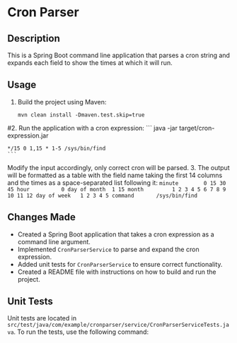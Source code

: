 # Cron Parser

## Description

This is a Spring Boot command line application that parses a cron string and expands each field to show the times at which it will run.

## Usage

1. Build the project using Maven:
    ```
    mvn clean install -Dmaven.test.skip=true
    ```

#2. Run the application with a cron expression:
    ```
    java -jar target/cron-expression.jar
    
    */15 0 1,15 * 1-5 /sys/bin/find
    ```

Modify the input accordingly, only correct cron will be parsed.
3. The output will be formatted as a table with the field name taking the first 14 columns and the times as a space-separated list following it:
    ```
    minute        0 15 30 45
    hour          0
    day of month  1 15
    month         1 2 3 4 5 6 7 8 9 10 11 12
    day of week   1 2 3 4 5
    command       /sys/bin/find
    ```

## Changes Made

- Created a Spring Boot application that takes a cron expression as a command line argument.
- Implemented `CronParserService` to parse and expand the cron expression.
- Added unit tests for `CronParserService` to ensure correct functionality.
- Created a README file with instructions on how to build and run the project.

## Unit Tests

Unit tests are located in `src/test/java/com/example/cronparser/service/CronParserServiceTests.java`. To run the tests, use the following command:
